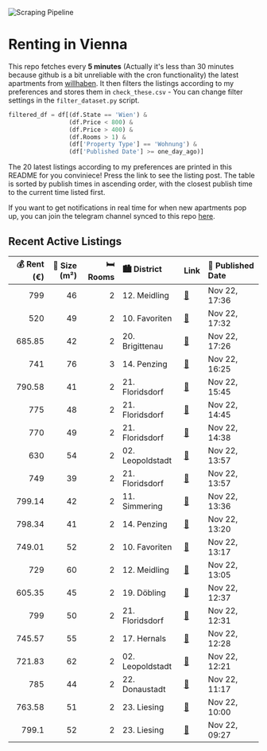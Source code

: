![Scraping Pipeline](https://github.com/AthomsG/renting-in-vienna/actions/workflows/run_pipeline.yml/badge.svg)


# Renting in Vienna

This repo fetches every **5 minutes** (Actually it's less than 30 minutes because github is a bit unreliable with the cron functionality) the latest apartments from [willhaben](https://www.willhaben.at/).
It then filters the listings according to my preferences and stores them in `check_these.csv` - You can change filter settings in the `filter_dataset.py` script.

```python
filtered_df = df[(df.State == 'Wien') & 
                 (df.Price < 800) &
                 (df.Price > 400) &
                 (df.Rooms > 1) &
                 (df['Property Type'] == 'Wohnung') &
                 (df['Published Date'] >= one_day_ago)]
```

The 20 latest listings according to my preferences are printed in this README for you conviniece! Press the link to see the listing post.
The table is sorted by publish times in ascending order, with the closest publish time to the current time listed first.

If you want to get notifications in real time for when new apartments pop up, you can join the telegram channel synced to this repo [here](https://t.me/+1HPAYOf5BSsyNTlk).

## Recent Active Listings

|   💰 Rent (€) |   📏 Size (m²) |   🛏️ Rooms | 🏙️ District      | Link                                                                                                                                                                                                                                                              | 📅 Published Date   |
|-------------:|--------------:|-----------:|:-----------------|:------------------------------------------------------------------------------------------------------------------------------------------------------------------------------------------------------------------------------------------------------------------|:-------------------|
|       799    |            46 |          2 | 12. Meidling     | [🔗](https://www.willhaben.at/iad/immobilien/d/mietwohnungen/wien/wien-1120-meidling/preiswerte-2-zimmerwohnung-mit-balkon-im-1.-og-im-gr%C3%BCner-umgebung-2009116743/)                                                                                           | Nov 22, 17:36      |
|       520    |            49 |          2 | 10. Favoriten    | [🔗](https://www.willhaben.at/iad/immobilien/d/mietwohnungen/wien/wien-1100-favoriten/direktvergabe%21%21-in-bestposition%21%21-wien-1100-1531093127/)                                                                                                             | Nov 22, 17:32      |
|       685.85 |            42 |          2 | 20. Brigittenau  | [🔗](https://www.willhaben.at/iad/immobilien/d/mietwohnungen/wien/wien-1200-brigittenau/%2Anatur-im-blick%2A-moderne-2-zimmer-wohnung-in-zentraler-lage-mit-u-bahn-anbindung-1722673767/)                                                                          | Nov 22, 17:26      |
|       741    |            76 |          3 | 14. Penzing      | [🔗](https://www.willhaben.at/iad/immobilien/d/mietwohnungen/wien/wien-1140-penzing/gemeinde-wohnung-direkt-vergabe-wiener-wohn-ticket-brauchen-sie-mit-3-zummer-und-das-datummuss-vor-dem-30.06.2024-sein.-achtung-es-%C3%A4ndert-sich-jedes-monat.-846732733/)   | Nov 22, 16:25      |
|       790.58 |            41 |          2 | 21. Floridsdorf  | [🔗](https://www.willhaben.at/iad/immobilien/d/mietwohnungen/wien/wien-1210-floridsdorf/wundersch%C3%B6ne-neue-2-zimmer-wohnung-beim-bahnhof-floridsdorf%21-835049219/)                                                                                            | Nov 22, 15:45      |
|       775    |            48 |          2 | 21. Floridsdorf  | [🔗](https://www.willhaben.at/iad/immobilien/d/mietwohnungen/wien/wien-1210-floridsdorf/%22flori-flats%22:-mietkauf-in-floridsdorf---idyllisches-wohnen-in-heurigengegend-737461147/)                                                                              | Nov 22, 14:45      |
|       770    |            49 |          2 | 21. Floridsdorf  | [🔗](https://www.willhaben.at/iad/immobilien/d/mietwohnungen/wien/wien-1210-floridsdorf/stammersdorfer-wohnparadies:-mietwohnungen-mit-kaufoption-737459071/)                                                                                                      | Nov 22, 14:38      |
|       630    |            54 |          2 | 02. Leopoldstadt | [🔗](https://www.willhaben.at/iad/immobilien/d/mietwohnungen/wien/wien-1020-leopoldstadt/g%C3%BCnstige-2-zimmer-miete-in-sch%C3%B6nem-stil-altbau%21-optimale-verkehrsanbindung%21-perfekte-infrastruktur%21-1999295947/)                                          | Nov 22, 13:57      |
|       749    |            39 |          2 | 21. Floridsdorf  | [🔗](https://www.willhaben.at/iad/immobilien/d/mietwohnungen/wien/wien-1210-floridsdorf/leo-131---hochwertiger-neubau-zu-fairen-preisen---gut-angebunden-%28u1-leopoldau-%2B-u6-floridsdorf%29---mit-vollm%C3%B6blierter-k%C3%BCche-&-freifl%C3%A4che-1649275672/) | Nov 22, 13:57      |
|       799.14 |            42 |          2 | 11. Simmering    | [🔗](https://www.willhaben.at/iad/immobilien/d/mietwohnungen/wien/wien-1110-simmering/winteraktion---erster-monat-mietfrei%21-moderne-2-zimmerwohnung-mit-balkon%21-1780493551/)                                                                                   | Nov 22, 13:36      |
|       798.34 |            41 |          2 | 14. Penzing      | [🔗](https://www.willhaben.at/iad/immobilien/d/mietwohnungen/wien/wien-1140-penzing/holzwohnung-2-zimmer-fu%C3%9Fbodenheizung/-k%C3%BChlung-w%C3%A4rmepumpe-eichenparkett-u4/-linie-49%2B52/-s-bahn-1799838551/)                                                   | Nov 22, 13:20      |
|       749.01 |            52 |          2 | 10. Favoriten    | [🔗](https://www.willhaben.at/iad/immobilien/d/mietwohnungen/wien/wien-1100-favoriten/renovierte-2-zimmer-wohnung---ideale-raumaufteilung-1157935289/)                                                                                                             | Nov 22, 13:17      |
|       729    |            60 |          2 | 12. Meidling     | [🔗](https://www.willhaben.at/iad/immobilien/d/mietwohnungen/wien/wien-1120-meidling/%2Aentz%C3%BCckender-neubau-in-hofruhelage%2A-1381779268/)                                                                                                                    | Nov 22, 13:05      |
|       605.35 |            45 |          2 | 19. Döbling      | [🔗](https://www.willhaben.at/iad/immobilien/d/mietwohnungen/wien/wien-1190-d%C3%B6bling/3-monate-mietfrei%21-2-zimmerwohnung-im-19.-wiener-gemeindebezirk-n%C3%A4he-nu%C3%9Fdorfer-platz-zu-vermieten-814432459/)                                                 | Nov 22, 12:37      |
|       799    |            50 |          2 | 21. Floridsdorf  | [🔗](https://www.willhaben.at/iad/immobilien/d/mietwohnungen/wien/wien-1210-floridsdorf/ab-februar:-sonnige-traumhafte-neubauwohnung-am-park---provisionsfrei-mit-einladendem-balkon-1571549908/)                                                                  | Nov 22, 12:31      |
|       745.57 |            55 |          2 | 17. Hernals      | [🔗](https://www.willhaben.at/iad/immobilien/d/mietwohnungen/wien/wien-1170-hernals/%2Aneubau-mit-balkon-n%C3%A4he-brunnenmarkt%2A-1743416776/)                                                                                                                    | Nov 22, 12:28      |
|       721.83 |            62 |          2 | 02. Leopoldstadt | [🔗](https://www.willhaben.at/iad/immobilien/d/mietwohnungen/wien/wien-1020-leopoldstadt/moderne-ruhige-2-zimmer-wohnung-%2862m%C2%B2%29-1006214001/)                                                                                                              | Nov 22, 12:21      |
|       785    |            44 |          2 | 22. Donaustadt   | [🔗](https://www.willhaben.at/iad/immobilien/d/mietwohnungen/wien/wien-1220-donaustadt/2-zimmer-neubauwohnung-inkl.-komplettk%C3%BCche-loggia-au%C3%9Fenfl%C3%A4che-und-kellerabteil-/-k2-48-1231874088/)                                                          | Nov 22, 11:17      |
|       763.58 |            51 |          2 | 23. Liesing      | [🔗](https://www.willhaben.at/iad/immobilien/d/mietwohnungen/wien/wien-1230-liesing/sanierte-2-zimmerwohnung-in-rodaun-1765009507/)                                                                                                                                | Nov 22, 10:00      |
|       799.1  |            52 |          2 | 23. Liesing      | [🔗](https://www.willhaben.at/iad/immobilien/d/mietwohnungen/wien/wien-1230-liesing/%23%23-ubahn-n%C3%A4he---sch%C3%B6n-&-charmant---2-zimmer-%23%23-896280538/)                                                                                                   | Nov 22, 09:27      |
